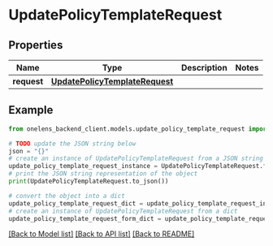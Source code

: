 # UpdatePolicyTemplateRequest


## Properties

Name | Type | Description | Notes
------------ | ------------- | ------------- | -------------
**request** | [**UpdatePolicyTemplateRequest**](UpdatePolicyTemplateRequest.md) |  | 

## Example

```python
from onelens_backend_client.models.update_policy_template_request import UpdatePolicyTemplateRequest

# TODO update the JSON string below
json = "{}"
# create an instance of UpdatePolicyTemplateRequest from a JSON string
update_policy_template_request_instance = UpdatePolicyTemplateRequest.from_json(json)
# print the JSON string representation of the object
print(UpdatePolicyTemplateRequest.to_json())

# convert the object into a dict
update_policy_template_request_dict = update_policy_template_request_instance.to_dict()
# create an instance of UpdatePolicyTemplateRequest from a dict
update_policy_template_request_form_dict = update_policy_template_request.from_dict(update_policy_template_request_dict)
```
[[Back to Model list]](../README.md#documentation-for-models) [[Back to API list]](../README.md#documentation-for-api-endpoints) [[Back to README]](../README.md)



